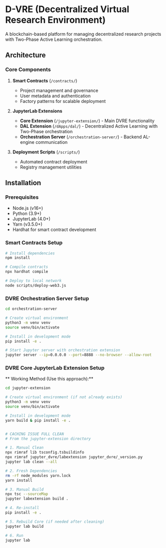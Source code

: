 # D-VRE (Decentralized Virtual Research Environment)

A blockchain-based platform for managing decentralized research projects with Two-Phase Active Learning orchestration.

## Architecture

### Core Components

1. **Smart Contracts** (`/contracts/`)
   - Project management and governance
   - User metadata and authentication
   - Factory patterns for scalable deployment

2. **JupyterLab Extensions**
   - **Core Extension** (`/jupyter-extension/`) - Main DVRE functionality
   - **DAL Extension** (`/dApps/dal/`) - Decentralized Active Learning with Two-Phase orchestration
   - **Orchestration Server** (`/orchestration-server/`) - Backend AL-engine communication

3. **Deployment Scripts** (`/scripts/`)
   - Automated contract deployment
   - Registry management utilities

## Installation

### Prerequisites
- Node.js (v16+)
- Python (3.9+)
- JupyterLab (4.0+)
- Yarn (v3.5.0+)
- Hardhat for smart contract development

### Smart Contracts Setup

```bash
# Install dependencies
npm install

# Compile contracts
npx hardhat compile

# Deploy to local network
node scripts/deploy-web3.js
```

### DVRE Orchestration Server Setup

```bash
cd orchestration-server

# Create virtual environment
python3 -m venv venv
source venv/bin/activate

# Install in development mode
pip install -e .

# Start Jupyter server with orchestration extension
jupyter server --ip=0.0.0.0 --port=8888 --no-browser --allow-root
```

### DVRE Core JupyterLab Extension Setup

** Working Method (Use this approach):**

```bash
cd jupyter-extension

# Create virtual environment (if not already exists)
python3 -m venv venv
source venv/bin/activate

# Install in development mode
yarn build & pip install -e .


# CACHING ISSUE FULL CLEAN
# From the jupyter-extension directory

# 1. Manual Clean
npx rimraf lib tsconfig.tsbuildinfo
npx rimraf jupyter_dvre/labextension jupyter_dvre/_version.py
jupyter lab clean --all

# 2. Fresh Dependencies
rm -rf node_modules yarn.lock
yarn install

# 3. Manual Build
npx tsc --sourceMap
jupyter labextension build .

# 4. Re-install
pip install -e .

# 5. Rebuild Core (if needed after cleaning)
jupyter lab build

# 6. Run
jupyter lab